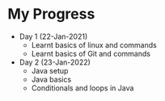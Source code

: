 # My Progress

* Day 1 (22-Jan-2021)
   * Learnt basics of linux and commands
   * Learnt basics of Git and commands
* Day 2 (23-Jan-2022)
   * Java setup 
   * Java basics 
   * Conditionals and loops in Java  
